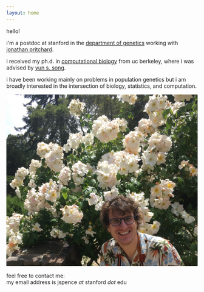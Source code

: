 ```yaml
---
layout: home
---
```


hello!

i'm a postdoc at stanford in the
[department of genetics](https://www.med.stanford.edu/genetics.html)
working with
[jonathan pritchard](http://web.stanford.edu/group/pritchardlab/home.html).

i received my ph.d. in
[computational biology](http://ccb.berkeley.edu)
from uc berkeley,
where i was advised by
[yun s. song](https://people.eecs.berkeley.edu/~yss/).


i have been working mainly on problems in population genetics but i am broadly
interested in the intersection of biology, statistics, and computation.

![cheesin at the berkeley rose garden](/assets/cheesin.jpg)

feel free to contact me:  
my email address is jspence _*at*_ stanford _*dot*_ edu
